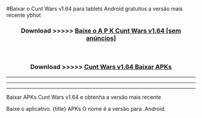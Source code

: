 #Baixar o Cunt Wars v1.64   para tablets Android gratuitos a versão mais recente ybhot


<div align="center">
<h3>Download >>>>> <a href="https://pt-web.web.app/?pt= Cunt Wars v1.64 ">Baixe o A P K Cunt Wars v1.64  [sem anúncios]</a></h3><br>

<h3>Download >>>>> <a href="https://pt-web.web.app/?pt= Cunt Wars v1.64 ">Cunt Wars v1.64  Baixar APKs</a></h3>
</div>

----------------------------------------------------------

----------------------------------------------------------

----------------------------------------------------------

Baixar APKs Cunt Wars v1.64  e obtenha a versão mais recente

Baixe o aplicativo. {title} APKs O nome é a versão para .Android.


